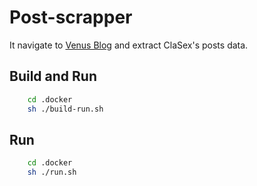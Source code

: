 # Post-scrapper

It navigate to [Venus Blog](http://www.venusgo.com/search/node/clasex) and extract ClaSex's posts data.

## Build and Run

```sh
    cd .docker
    sh ./build-run.sh
```

## Run

```sh
    cd .docker
    sh ./run.sh
```